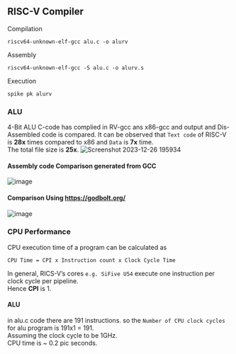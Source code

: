 ## RISC-V Compiler

Compilation
```
riscv64-unknown-elf-gcc alu.c -o alurv
```
Assembly
```
riscv64-unknown-elf-gcc -S alu.c -o alurv.s
```
Execution
```
spike pk alurv
```
### ALU
4-Bit ALU C-code has complied in RV-gcc ans x86-gcc and output and Dis-Assembled code is compared.
It can be observed that ```Text code``` of RISC-V is **28x** times compared to x86 and ```Data``` is **7x** time.\
The total file size is **25x**.
![Screenshot 2023-12-26 195934](https://github.com/AbrarShaikh/RISC-V-Design/assets/34272376/42f5e4b5-74b0-4b23-b153-0ce70d374788)
#### Assembly code Comparison generated from GCC
![image](https://github.com/AbrarShaikh/RISC-V-Design/assets/34272376/72b9ff70-5795-4b85-8a60-e9c67a24c16c)
#### Comparison Using https://godbolt.org/
![image](https://github.com/AbrarShaikh/RISC-V-Design/assets/34272376/c05ef98f-a4a8-4072-a18f-1ba32760f8c3)

### CPU Performance

CPU execution time of a program can be calculated as
```
CPU Time = CPI x Instruction count x Clock Cycle Time
```
In general, RICS-V’s cores ```e.g. SiFive U54``` execute one instruction per clock cycle per pipeline.\
Hence **CPI** is 1.

#### ALU
in alu.c code there are 191 instructions.
so the ```Number of CPU clock cycles``` for alu program is 191x1 = 191.\
Assuming the clock cycle to be 1GHz.\
CPU time is ~ 0.2 pic seconds.



